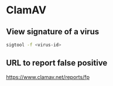 # ClamAV

## View signature of a virus

```bash
sigtool -f <virus-id>
```

## URL to report false positive

https://www.clamav.net/reports/fp
